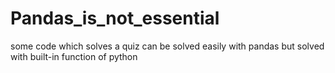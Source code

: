 # Pandas_is_not_essential
some code which solves a quiz can be solved easily with pandas but solved with built-in function of python
